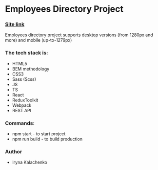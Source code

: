 # Employees Directory Project

### [Site link](https://employees-directory-project.netlify.app/)

Employees directory project supports desktop versions (from 1280px and more) and mobile (up-to-1279px)

### The tech stack is:

- HTML5
- BEM methodology
- CSS3
- Sass (Scss)
- JS
- TS
- React
- ReduxToolkit
- Webpack
- REST API

### Commands:

- npm start - to start project
- npm run build - to build production

### Author

- Iryna Kalachenko
